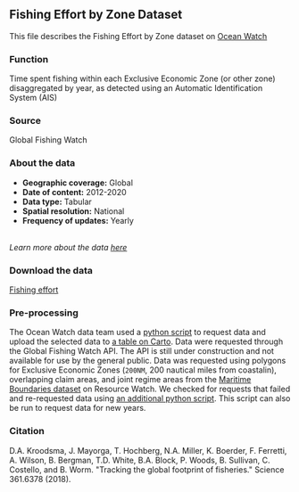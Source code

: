 ## Fishing Effort by Zone Dataset
This file describes the Fishing Effort by Zone dataset on [Ocean Watch](https://www.oceanwatchdata.org)

### Function
Time spent fishing within each Exclusive Economic Zone (or other zone) disaggregated by year, as detected using an Automatic Identification System (AIS)

### Source
Global Fishing Watch 

### About the data
- **Geographic coverage:** Global
- **Date of content:** 2012-2020
- **Data type:** Tabular
- **Spatial resolution:** National
- **Frequency of updates:** Yearly

<br/>*Learn more about the data [here](https://globalfishingwatch.org/dataset-and-code-fishing-effort/)*

### Download the data
[Fishing effort](https://globalfishingwatch.org/data-download/datasets/public-fishing-effort) 

### Pre-processing
The Ocean Watch data team used a [python script](fishing-effort_collect-data.py) to request data and upload the selected data to [a table on Carto](https://resourcewatch.carto.com/u/wri-rw/dataset/com_030d_fishing_effort_by_zone). Data were requested through the Global Fishing Watch API. The API is still under construction and not available for use by the general public. Data was requested using polygons for Exclusive Economic Zones (`200NM`, 200 nautical miles from coastalin), overlapping claim areas, and joint regime areas from the [Maritime Boundaries dataset](https://resourcewatch.org/data/explore/com011rw1-Maritime-Boundaries) on Resource Watch. We checked for requests that failed and re-requested data using [an additional python script](fishing-effort_collect-data.py). This script can also be run to request data for new years.

### Citation
D.A. Kroodsma, J. Mayorga, T. Hochberg, N.A. Miller, K. Boerder, F. Ferretti, A. Wilson, B. Bergman, T.D. White, B.A. Block, P. Woods, B. Sullivan, C. Costello, and B. Worm. "Tracking the global footprint of fisheries." Science 361.6378 (2018).
